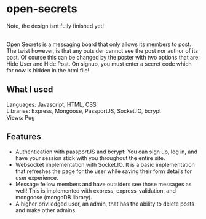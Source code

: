 # open-secrets

Note, the design isnt fully finished yet! <br> <br>

Open Secrets is a messaging board that only allows its members to post. The twist however, is that any outsider cannot see the post nor author of its post.
Of course this can be changed by the poster with two options that are: Hide User and Hide Post.
On signup, you must enter a secret code which for now is hidden in the html file!

## What I used
Languages: Javascript, HTML, CSS<br>
Libraries: Express, Mongoose, PassportJS, Socket.IO, bcrypt<br>
Views: Pug

## Features
- Authentication with passportJS and bcrypt: You can sign up, log in, and have your session stick with you throughout the entire site.
- Websocket implementation with Socket.IO. It is a basic implementation that refreshes the page for the user while saving their form details for user experience.
- Message fellow members and have outsiders see those messages as well! This is implemented with express, express-validation, and mongoose (mongoDB library).
- A higher priviledged user, an admin, that has the ability to delete posts and make other admins.